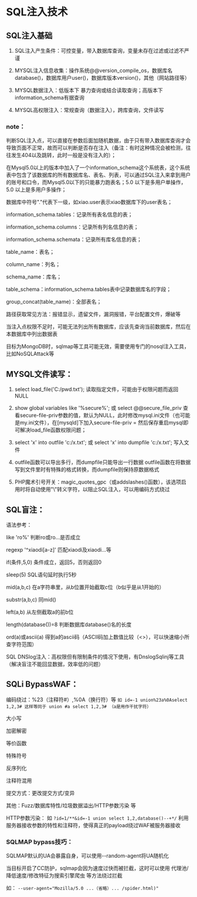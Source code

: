 # SQL注入技术

## SQL注入基础
1. SQL注入产生条件：可控变量，带入数据库查询，变量未存在过滤或过滤不严谨

2. MYSQL注入信息收集：操作系统@@version_compile_os，数据库名database()，数据库用户user()，数据库版本version()，其他（网站路径等）

3. MYSQL数据注入：低版本下 暴力查询或结合读取查询；高版本下 information_schema有据查询

4. MYSQL高权限注入：常规查询（数据注入），跨库查询，文件读写

### note：
判断SQL注入点，可以直接在参数后面加随机数据，由于只有带入数据库查询才会导致页面不正常，故而可以判断是否存在注入（备注：有时这种情况会被检测，往往发生404以及跳转，此时一般是没有注入的）；

在Mysql5.0以上的版本中加入了一个information_schema这个系统表，这个系统表中包含了该数据库的所有数据库名、表名、列表，可以通过SQL注入来拿到用户的账号和口令，而Mysql5.0以下的只能暴力跑表名；5.0 以下是多用户单操作，5.0 以上是多用户多操作；

数据库中符号"."代表下一级，如xiao.user表示xiao数据库下的user表名；

information_schema.tables：记录所有表名信息的表；

information_schema.columns：记录所有列名信息的表；

information_schema.schemata：记录所有库名信息的表；

table_name：表名；

column_name：列名；

schema_name：库名；

table_schema：information_schema.tables表中记录数据库名的字段；

group_concat(table_name)：全部表名；

路径获取常见方法：报错显示，遗留文件，漏洞报错，平台配置文件，爆破等

当注入点权限不足时，可能无法列出所有数据库，应该先查询当前数据库，然后在本数据库中列出数据表

目标为MongoDB时，sqlmap等工具可能无效，需要使用专门的nosql注入工具，比如NoSQLAttack等

## MYSQL文件读写：
1. select load_file('C:/pwd.txt');    读取指定文件，可能由于权限问题而返回NULL

2. show global variables like '%secure%';    或 select @@secure_file_priv    查看secure-file-priv参数的值，默认为NULL，此时修改mysql.ini文件（也可能是my.ini文件），在\[mysqld\]下加入secure-file-priv =     然后保存重启mysql即可解决load_file函数权限问题；

3. select 'x' into outfile 'c:/x.txt';    或 select 'x' into dumpfile 'c:/x.txt';    写入文件

4. outfile函数可以导出多行，而dumpfile只能导出一行数据 outfile函数在将数据写到文件里时有特殊的格式转换，而dumpfile则保持原数据格式

5. PHP魔术引号开关：magic_quotes_gpc（或addslashes()函数），该选项启用时将自动使用"\\"转义字符，以阻止SQL注入，可以用编码方式绕过

## SQL盲注：
语法参考：

like 'ro%'        判断ro或ro...是否成立

regexp '^xiaodi\[a-z\]'        匹配xiaodi及xiaodi...等

if(条件,5,0)        条件成立，返回5，否则返回0

sleep(5)        SQL语句延时执行5秒

mid(a,b,c)        在a字符串里，从b位置开始截取c位（b似乎是从1开始的）

substr(a,b,c)        同mid()

left(a,b)        从左侧截取a的前b位

length(database())=8        判断数据库database()名的长度

ord(a)或ascii(a)        得到a的ascii码（ASCII码加上数值比较（<>），可以快速缩小所查字符范围）

SQL DNSlog注入：高权限但有限制条件的情况下使用，有DnslogSqlinj等工具（解决盲注不能回显数据，效率低的问题）

## SQLi BypassWAF：
编码绕过：%23（注释符#）,%0A（换行符）等
	`如 id=-1 union%23a%0Aselect 1,2,3#
	这样等同于
	union #a
	select 1,2,3#
	（a是用作干扰字符）`

大小写

加密解密

等价函数

特殊符号

反序列化

注释符混用

提交方式：更改提交方式/变异

其他：Fuzz/数据库特性/垃圾数据溢出/HTTP参数污染 等

HTTP参数污染：
	如 `?id=1/**&id=-1 union select 1,2,database()--+*/`
	利用服务器接收参数的特性和注释符，使得真正的payload绕过WAF被服务器接收

### SQLMAP bypass技巧：
SQLMAP默认的UA会暴露自身，可以使用--random-agent将UA随机化

当目标开启了CC防护，sqlmap会因为速度过快而被拦截，这时可以使用 代理池/降低速度/修改特征为搜索引擎爬虫 等方法绕过拦截

如： `--user-agent="Mozilla/5.0 ...（省略）... /spider.html)"`
